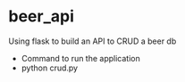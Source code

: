 # beer_api
Using flask to build an API to CRUD a beer db

* Command to run the application
 * python crud.py
